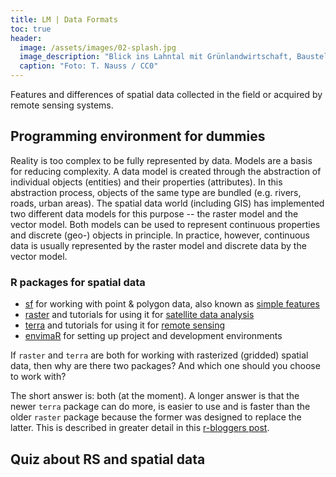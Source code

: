 ```yaml
---
title: LM | Data Formats
toc: true
header:
  image: /assets/images/02-splash.jpg
  image_description: "Blick ins Lahntal mit Grünlandwirtschaft, Baustelle für Stromtrassen und Regenbogen."
  caption: "Foto: T. Nauss / CC0"
---
```


Features and differences of spatial data collected in the field or acquired by remote sensing systems.
<!--more-->

## Programming environment for dummies
Reality is too complex to be fully represented by data. Models are a basis for reducing complexity. A data model is created through the abstraction of individual objects (entities) and their properties (attributes). In this abstraction process, objects of the same type are bundled (e.g. rivers, roads, urban areas). The spatial data world (including GIS) has implemented two different data models for this purpose -- the raster model and the vector model. Both models can be used to represent continuous properties and discrete (geo-) objects in principle. In practice, however, continuous data is usually represented by the raster model and discrete data by the vector model.

### R packages for spatial data

* [sf](https://r-spatial.github.io/sf/) for working with point & polygon data, also known as [simple features](https://r-spatial.github.io/sf/articles/sf1.html)
* [raster](https://cran.r-project.org/web/packages/raster/index.html) and tutorials for using it for [satellite data analysis](https://rspatial.org/raster/rs/index.html)
* [terra](https://cran.r-project.org/web/packages/terra/index.html) and tutorials for using it for [remote sensing](https://rspatial.org/terra/rs/index.html)
* [envimaR](https://github.com/envima/envimaR) for setting up project and development environments

If `raster` and `terra` are both for working with rasterized (gridded) spatial data, then why are there two packages? And which one should you choose to work with?

The short answer is: both (at the moment). A longer answer is that the newer `terra` package can do more, is easier to use and is faster than the older `raster` package because the former was designed to replace the latter. This is described in greater detail in this [r-bloggers post](https://www.r-bloggers.com/2021/05/a-comparison-of-terra-and-raster-packages/).

## Quiz about RS and spatial data
